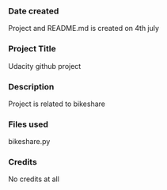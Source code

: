 ### Date created
Project and README.md is created on 4th july 

### Project Title
Udacity github project

### Description
Project is related to bikeshare

### Files used
bikeshare.py

### Credits
No credits at all
